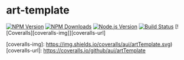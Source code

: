# art-template

[![NPM Version][npm-image]][npm-url]
[![NPM Downloads][downloads-image]][downloads-url]
[![Node.js Version][node-version-image]][node-version-url]
[![Build Status][travis-ci-image]][travis-ci-url]
[![Coveralls][coveralls-img]][coveralls-url]

[npm-image]: https://img.shields.io/npm/v/artTemplate.svg
[npm-url]: https://npmjs.org/package/artTemplate
[node-version-image]: https://img.shields.io/node/v/artTemplate.svg
[node-version-url]: http://nodejs.org/download/
[downloads-image]: https://img.shields.io/npm/dm/artTemplate.svg
[downloads-url]: https://npmjs.org/package/artTemplate
[travis-ci-image]: https://travis-ci.org/huanleguang/artTemplate.svg?branch=master
[travis-ci-url]: https://travis-ci.org/huanleguang/artTemplate
[coveralls-img]: https://img.shields.io/coveralls/aui/artTemplate.svg)
[coveralls-url]: https://coveralls.io/github/aui/artTemplate